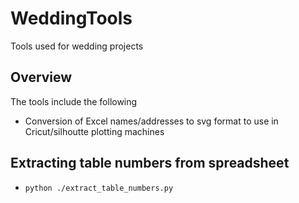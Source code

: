 # WeddingTools
Tools used for wedding projects

## Overview
The tools include the following

- Conversion of Excel names/addresses to svg format to use in Cricut/silhoutte plotting machines

## Extracting table numbers from spreadsheet

- `python ./extract_table_numbers.py`